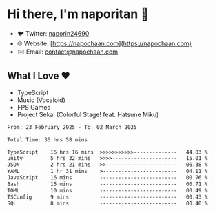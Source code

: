 # Hi there, I'm naporitan 👋

- 🐦 Twitter: [naporin24690](https://twitter.com/naporin24690)
- 🌐 Website: [https://napochaan.com](https://napochaan.com)
- ✉️ Email: [contact@napochaan.com](mailto:contact@napochaan.com)

## What I Love ❤️
- TypeScript
- Music (Vocaloid)
- FPS Games
- Project Sekai (Colorful Stage! feat. Hatsune Miku)

<!--START_SECTION:waka-->

```txt
From: 23 February 2025 - To: 02 March 2025

Total Time: 36 hrs 58 mins

TypeScript    16 hrs 16 mins  >>>>>>>>>>>--------------   44.03 %
unity         5 hrs 32 mins   >>>>---------------------   15.01 %
JSON          2 hrs 21 mins   >>-----------------------   06.38 %
YAML          1 hr 31 mins    >------------------------   04.11 %
JavaScript    16 mins         -------------------------   00.76 %
Bash          15 mins         -------------------------   00.71 %
TOML          10 mins         -------------------------   00.49 %
TSConfig      9 mins          -------------------------   00.43 %
SQL           8 mins          -------------------------   00.40 %
```

<!--END_SECTION:waka-->

